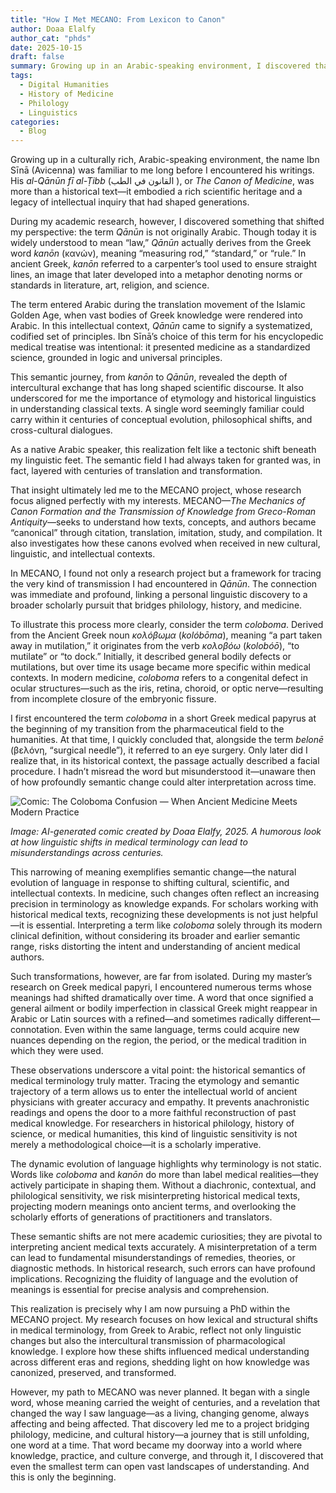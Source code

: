 ```yaml
---
title: "How I Met MECANO: From Lexicon to Canon"
author: Doaa Elalfy
author_cat: "phds"
date: 2025-10-15
draft: false
summary: Growing up in an Arabic-speaking environment, I discovered that the language of medicine carries centuries of translation, transformation, and dialogue—leading me unexpectedly to MECANO.
tags:
  - Digital Humanities
  - History of Medicine
  - Philology
  - Linguistics
categories:
  - Blog
---
```


Growing up in a culturally rich, Arabic-speaking environment, the name Ibn Sīnā (Avicenna) was familiar to me long before I encountered his writings. His *al-Qānūn fī al-Ṭibb* (القانون  في  الطب  ), or *The Canon of Medicine*, was more than a historical text—it embodied a rich scientific heritage and a legacy of intellectual inquiry that had shaped generations.

During my academic research, however, I discovered something that shifted my perspective: the term *Qānūn* is not originally Arabic. Though today it is widely understood to mean “law,” *Qānūn* actually derives from the Greek word *kanōn* (κανών), meaning “measuring rod,” “standard,” or “rule.” In ancient Greek, *kanōn* referred to a carpenter’s tool used to ensure straight lines, an image that later developed into a metaphor denoting norms or standards in literature, art, religion, and science.

The term entered Arabic during the translation movement of the Islamic Golden Age, when vast bodies of Greek knowledge were rendered into Arabic. In this intellectual context, *Qānūn* came to signify a systematized, codified set of principles. Ibn Sīnā’s choice of this term for his encyclopedic medical treatise was intentional: it presented medicine as a standardized science, grounded in logic and universal principles.

This semantic journey, from *kanōn* to *Qānūn*, revealed the depth of intercultural exchange that has long shaped scientific discourse. It also underscored for me the importance of etymology and historical linguistics in understanding classical texts. A single word seemingly familiar could carry within it centuries of conceptual evolution, philosophical shifts, and cross-cultural dialogues.

As a native Arabic speaker, this realization felt like a tectonic shift beneath my linguistic feet. The semantic field I had always taken for granted was, in fact, layered with centuries of translation and transformation.

That insight ultimately led me to the MECANO project, whose research focus aligned perfectly with my interests. MECANO—*The Mechanics of Canon Formation and the Transmission of Knowledge from Greco-Roman Antiquity*—seeks to understand how texts, concepts, and authors became “canonical” through citation, translation, imitation, study, and compilation. It also investigates how these canons evolved when received in new cultural, linguistic, and intellectual contexts.

In MECANO, I found not only a research project but a framework for tracing the very kind of transmission I had encountered in *Qānūn*. The connection was immediate and profound, linking a personal linguistic discovery to a broader scholarly pursuit that bridges philology, history, and medicine.

To illustrate this process more clearly, consider the term *coloboma*. Derived from the Ancient Greek noun *κολόβωμα* (*kolóbōma*), meaning “a part taken away in mutilation,” it originates from the verb *κολοβόω* (*kolobóō*), “to mutilate” or “to dock.” Initially, it described general bodily defects or mutilations, but over time its usage became more specific within medical contexts. In modern medicine, *coloboma* refers to a congenital defect in ocular structures—such as the iris, retina, choroid, or optic nerve—resulting from incomplete closure of the embryonic fissure.

I first encountered the term *coloboma* in a short Greek medical papyrus at the beginning of my transition from the pharmaceutical field to the humanities. At that time, I quickly concluded that, alongside the term *belonē* (βελόνη, “surgical needle”), it referred to an eye surgery. Only later did I realize that, in its historical context, the passage actually described a facial procedure. I hadn’t misread the word but misunderstood it—unaware then of how profoundly semantic change could alter interpretation across time.

![Comic: The Coloboma Confusion — When Ancient Medicine Meets Modern Practice](../assets/images/blog/coloboma_comic.png)

*Image: AI-generated comic created by Doaa Elalfy, 2025. A humorous look at how linguistic shifts in medical terminology can lead to misunderstandings across centuries.*

This narrowing of meaning exemplifies semantic change—the natural evolution of language in response to shifting cultural, scientific, and intellectual contexts. In medicine, such changes often reflect an increasing precision in terminology as knowledge expands. For scholars working with historical medical texts, recognizing these developments is not just helpful—it is essential. Interpreting a term like *coloboma* solely through its modern clinical definition, without considering its broader and earlier semantic range, risks distorting the intent and understanding of ancient medical authors.

Such transformations, however, are far from isolated. During my master’s research on Greek medical papyri, I encountered numerous terms whose meanings had shifted dramatically over time. A word that once signified a general ailment or bodily imperfection in classical Greek might reappear in Arabic or Latin sources with a refined—and sometimes radically different—connotation. Even within the same language, terms could acquire new nuances depending on the region, the period, or the medical tradition in which they were used.

These observations underscore a vital point: the historical semantics of medical terminology truly matter. Tracing the etymology and semantic trajectory of a term allows us to enter the intellectual world of ancient physicians with greater accuracy and empathy. It prevents anachronistic readings and opens the door to a more faithful reconstruction of past medical knowledge. For researchers in historical philology, history of science, or medical humanities, this kind of linguistic sensitivity is not merely a methodological choice—it is a scholarly imperative.

The dynamic evolution of language highlights why terminology is not static. Words like *coloboma* and *kanōn* do more than label medical realities—they actively participate in shaping them. Without a diachronic, contextual, and philological sensitivity, we risk misinterpreting historical medical texts, projecting modern meanings onto ancient terms, and overlooking the scholarly efforts of generations of practitioners and translators.

These semantic shifts are not mere academic curiosities; they are pivotal to interpreting ancient medical texts accurately. A misinterpretation of a term can lead to fundamental misunderstandings of remedies, theories, or diagnostic methods. In historical research, such errors can have profound implications. Recognizing the fluidity of language and the evolution of meanings is essential for precise analysis and comprehension.

This realization is precisely why I am now pursuing a PhD within the MECANO project. My research focuses on how lexical and structural shifts in medical terminology, from Greek to Arabic, reflect not only linguistic changes but also the intercultural transmission of pharmacological knowledge. I explore how these shifts influenced medical understanding across different eras and regions, shedding light on how knowledge was canonized, preserved, and transformed.

However, my path to MECANO was never planned. It began with a single word, whose meaning carried the weight of centuries, and a revelation that changed the way I saw language—as a living, changing genome, always affecting and being affected. That discovery led me to a project bridging philology, medicine, and cultural history—a journey that is still unfolding, one word at a time. That word became my doorway into a world where knowledge, practice, and culture converge, and through it, I discovered that even the smallest term can open vast landscapes of understanding. And this is only the beginning.
